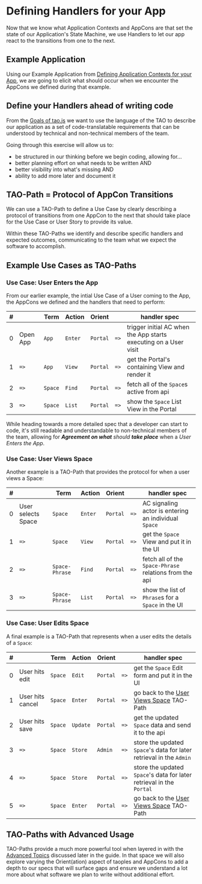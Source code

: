 # Defining Handlers for your App

Now that we know what Application Contexts and AppCons are that set the state of our Application's
State Machine, we use Handlers to let our app react to the transitions from one to the next.

## Example Application

Using our Example Application from [Defining Application Contexts for your App](defining-app-cons.md),
we are going to elicit what should occur when we encounter the AppCons we defined
during that example.

## Define your Handlers ahead of writing code

From the [Goals of tao.js](../intro/goals.md) we want to use the language of the TAO to describe
our application as a set of code-translatable requirements that can be understood by technical
and non-technical members of the team.

Going through this exercise will allow us to:

* be structured in our thinking before we begin coding, allowing for...
* better planning effort on what needs to be written
  AND
* better visibility into what's missing
  AND
* ability to add more later and document it

## TAO-Path = Protocol of AppCon Transitions

We can use a TAO-Path to define a Use Case by clearly describing a protocol of transitions
from one AppCon to the next that should take place for the Use Case or User Story to
provide its value.

Within these TAO-Paths we identify and describe specific handlers and expected outcomes,
communicating to the team what we expect the software to accomplish.

## Example Use Cases as TAO-Paths

### Use Case: User Enters the App

From our earlier example, the intial Use Case of a User coming to the App, the AppCons we
defined and the handlers that need to perform:

|#||Term|Action|Orient||handler spec|
|---|---|----|------|------|---|-----------|
|0|Open App|`App`|`Enter`|`Portal`|`=>`|trigger initial AC when the App starts executing on a User visit|
|1|`=>`|`App`|`View`|`Portal`|`=>`|get the Portal's containing View and render it|
|2|`=>`|`Space`|`Find`|`Portal`|`=>`|fetch all of the `Space`s active from api|
|3|`=>`|`Space`|`List`|`Portal`|`=>`|show the `Space` List View in the Portal|

While heading towards a more detailed spec that a developer can start to code, it's still
readable and understandable to non-technical members of the team, allowing for _**Agreement on
what** should **take place**_ when a _User Enters the App_.

### Use Case: User Views Space

Another example is a TAO-Path that provides the protocol for when a user views a Space:

|#||Term|Action|Orient||handler spec|
|---|---|----|------|------|---|-----------|
|0|User selects Space|`Space`|`Enter`|`Portal`|`=>`|AC signaling actor is entering an individual `Space`|
|1|`=>`|`Space`|`View`|`Portal`|`=>`|get the `Space` View and put it in the UI|
|2|`=>`|`Space-Phrase`|`Find`|`Portal`|`=>`|fetch all of the `Space-Phrase` relations from the api|
|3|`=>`|`Space-Phrase`|`List`|`Portal`|`=>`|show the list of `Phrase`s for a `Space` in the UI|

### Use Case: User Edits Space

A final example is a TAO-Path that represents when a user edits the details of a `Space`:

|#||Term|Action|Orient||handler spec|
|---|---|----|------|------|---|-----------|
|0|User hits edit|`Space`|`Edit`|`Portal`|`=>`|get the `Space` Edit form and put it in the UI|
|1|User hits cancel|`Space`|`Enter`|`Portal`|`=>`|go back to the [User Views Space](#use-case-user-views-space) TAO-Path|
|2|User hits save|`Space`|`Update`|`Portal`|`=>`|get the updated `Space` data and send it to the api|
|3|`=>`|`Space`|`Store`|`Admin`|`=>`|store the updated `Space`'s data for later retrieval in the `Admin`|
|4|`=>`|`Space`|`Store`|`Portal`|`=>`|store the updated `Space`'s data for later retrieval in the `Portal`|
|5|`=>`|`Space`|`Enter`|`Portal`|`=>`|go back to the [User Views Space](#use-case-user-views-space) TAO-Path|

## TAO-Paths with Advanced Usage

TAO-Paths provide a much more powerful tool when layered in with the [Advanced Topics](../advanced/README.md)
discussed later in the guide.  In that space we will also explore varying the Orient(ation)
aspect of taoples and AppCons to add a depth to our specs that will surface gaps and ensure
we understand a lot more about what software we plan to write without additional effort.
